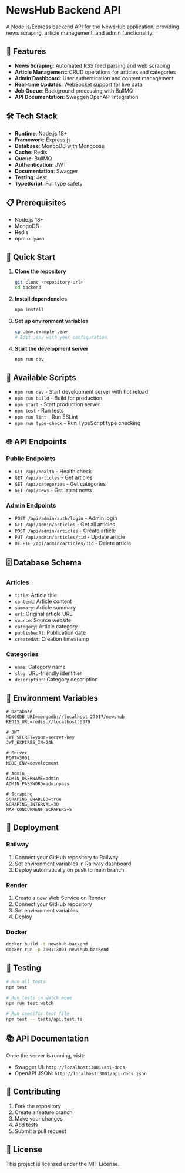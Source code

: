 # NewsHub Backend API

A Node.js/Express backend API for the NewsHub application, providing news scraping, article management, and admin functionality.

## 🚀 Features

- **News Scraping**: Automated RSS feed parsing and web scraping
- **Article Management**: CRUD operations for articles and categories
- **Admin Dashboard**: User authentication and content management
- **Real-time Updates**: WebSocket support for live data
- **Job Queue**: Background processing with BullMQ
- **API Documentation**: Swagger/OpenAPI integration

## 🛠️ Tech Stack

- **Runtime**: Node.js 18+
- **Framework**: Express.js
- **Database**: MongoDB with Mongoose
- **Cache**: Redis
- **Queue**: BullMQ
- **Authentication**: JWT
- **Documentation**: Swagger
- **Testing**: Jest
- **TypeScript**: Full type safety

## 📋 Prerequisites

- Node.js 18+
- MongoDB
- Redis
- npm or yarn

## 🚀 Quick Start

1. **Clone the repository**
   ```bash
   git clone <repository-url>
   cd backend
   ```

2. **Install dependencies**
   ```bash
   npm install
   ```

3. **Set up environment variables**
   ```bash
   cp .env.example .env
   # Edit .env with your configuration
   ```

4. **Start the development server**
   ```bash
   npm run dev
   ```

## 🔧 Available Scripts

- `npm run dev` - Start development server with hot reload
- `npm run build` - Build for production
- `npm start` - Start production server
- `npm test` - Run tests
- `npm run lint` - Run ESLint
- `npm run type-check` - Run TypeScript type checking

## 🌐 API Endpoints

### Public Endpoints
- `GET /api/health` - Health check
- `GET /api/articles` - Get articles
- `GET /api/categories` - Get categories
- `GET /api/news` - Get latest news

### Admin Endpoints
- `POST /api/admin/auth/login` - Admin login
- `GET /api/admin/articles` - Get all articles
- `POST /api/admin/articles` - Create article
- `PUT /api/admin/articles/:id` - Update article
- `DELETE /api/admin/articles/:id` - Delete article

## 🗄️ Database Schema

### Articles
- `title`: Article title
- `content`: Article content
- `summary`: Article summary
- `url`: Original article URL
- `source`: Source website
- `category`: Article category
- `publishedAt`: Publication date
- `createdAt`: Creation timestamp

### Categories
- `name`: Category name
- `slug`: URL-friendly identifier
- `description`: Category description

## 🔐 Environment Variables

```env
# Database
MONGODB_URI=mongodb://localhost:27017/newshub
REDIS_URL=redis://localhost:6379

# JWT
JWT_SECRET=your-secret-key
JWT_EXPIRES_IN=24h

# Server
PORT=3001
NODE_ENV=development

# Admin
ADMIN_USERNAME=admin
ADMIN_PASSWORD=adminpass

# Scraping
SCRAPING_ENABLED=true
SCRAPING_INTERVAL=30
MAX_CONCURRENT_SCRAPERS=5
```

## 🚀 Deployment

### Railway
1. Connect your GitHub repository to Railway
2. Set environment variables in Railway dashboard
3. Deploy automatically on push to main branch

### Render
1. Create a new Web Service on Render
2. Connect your GitHub repository
3. Set environment variables
4. Deploy

### Docker
```bash
docker build -t newshub-backend .
docker run -p 3001:3001 newshub-backend
```

## 🧪 Testing

```bash
# Run all tests
npm test

# Run tests in watch mode
npm run test:watch

# Run specific test file
npm test -- tests/api.test.ts
```

## 📚 API Documentation

Once the server is running, visit:
- Swagger UI: `http://localhost:3001/api-docs`
- OpenAPI JSON: `http://localhost:3001/api-docs.json`

## 🤝 Contributing

1. Fork the repository
2. Create a feature branch
3. Make your changes
4. Add tests
5. Submit a pull request

## 📄 License

This project is licensed under the MIT License.